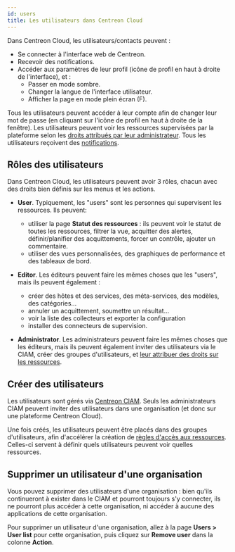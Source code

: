 ```yaml
---
id: users
title: Les utilisateurs dans Centreon Cloud
---
```


Dans Centreon Cloud, les utilisateurs/contacts peuvent :

* Se connecter à l'interface web de Centreon.
* Recevoir des notifications.
* Accéder aux paramètres de leur profil (icône de profil en haut à droite de l'interface), et :
  * Passer en mode sombre.
  * Changer la langue de l'interface utilisateur.
  * Afficher la page en mode plein écran (F).

Tous les utilisateurs peuvent accéder à leur compte afin de changer leur mot de passe (en cliquant sur l'icône de profil en haut à droite de la fenêtre). Les utilisateurs peuvent voir les ressources supervisées par la plateforme selon les [droits attribués par leur administrateur](../administration/resource_access.md). Tous les utilisateurs reçoivent des [notifications](../alerts-notifications/notif-configuration.md).

## Rôles des utilisateurs

Dans Centreon Cloud, les utilisateurs peuvent avoir 3 rôles, chacun avec des droits bien définis sur les menus et les actions.

* **User**. Typiquement, les "users" sont les personnes qui supervisent les ressources. Ils peuvent:
  * utiliser la page **Statut des ressources** : ils peuvent voir le statut de toutes les ressources, filtrer la vue, acquitter des alertes, définir/planifier des acquittements, forcer un contrôle, ajouter un commentaire.
  * utiliser des vues personnalisées, des graphiques de performance et des tableaux de bord.

* **Editor**. Les éditeurs peuvent faire les mêmes choses que les "users", mais ils peuvent également :
  * créer des hôtes et des services, des méta-services, des modèles, des catégories...
  * annuler un acquittement, soumettre un résultat...
  * voir la liste des collecteurs et exporter la configuration
  * installer des connecteurs de supervision.

* **Administrator**. Les administrateurs peuvent faire les mêmes choses que les éditeurs, mais ils peuvent également inviter des utilisateurs via le CIAM, créer des groupes d'utilisateurs, et [leur attribuer des droits sur les ressources](../administration/resource_access.md).

## Créer des utilisateurs

Les utilisateurs sont gérés via [Centreon CIAM](../ciam/ciam.md). Seuls les administrateurs CIAM peuvent inviter des utilisateurs dans une organisation (et donc sur une plateforme Centreon Cloud).

Une fois créés, les utilisateurs peuvent être placés dans des groupes d'utilisateurs, afin d'accélérer la création de [règles d'accès aux ressources](../administration/resource_access.md). Celles-ci servent à définir quels utilisateurs peuvent voir quelles ressources.

## Supprimer un utilisateur d'une organisation

Vous pouvez supprimer des utilisateurs d'une organisation : bien qu'ils continueront à exister dans le CIAM et pourront toujours s'y connecter, ils ne pourront plus accéder à cette organisation, ni accéder à aucune des applications de cette organisation.

Pour supprimer un utilisateur d'une organisation, allez à la page **Users > User list** pour cette organisation, puis cliquez sur **Remove user** dans la colonne **Action**.
